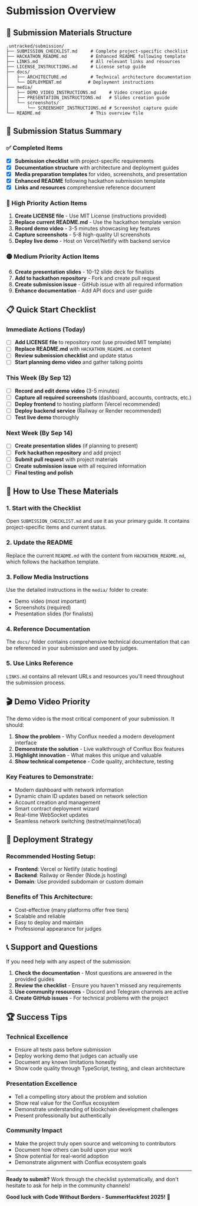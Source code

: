 # Submission Overview

## 📁 Submission Materials Structure

```
.untracked/submission/
├── SUBMISSION_CHECKLIST.md     # Complete project-specific checklist
├── HACKATHON_README.md         # Enhanced README following template
├── LINKS.md                    # All relevant links and resources  
├── LICENSE_INSTRUCTIONS.md     # License setup guide
├── docs/
│   ├── ARCHITECTURE.md         # Technical architecture documentation
│   └── DEPLOYMENT.md          # Deployment instructions
├── media/
│   ├── DEMO_VIDEO_INSTRUCTIONS.md     # Video creation guide
│   ├── PRESENTATION_INSTRUCTIONS.md   # Slides creation guide
│   └── screenshots/
│       └── SCREENSHOT_INSTRUCTIONS.md # Screenshot capture guide
└── README.md                   # This overview file
```

## 🎯 Submission Status Summary

### ✅ Completed Items
- [x] **Submission checklist** with project-specific requirements
- [x] **Documentation structure** with architecture and deployment guides
- [x] **Media preparation templates** for video, screenshots, and presentation
- [x] **Enhanced README** following hackathon submission template
- [x] **Links and resources** comprehensive reference document

### 🔴 High Priority Action Items
1. **Create LICENSE file** - Use MIT License (instructions provided)
2. **Replace current README.md** - Use the hackathon template version
3. **Record demo video** - 3-5 minutes showcasing key features
4. **Capture screenshots** - 5-8 high-quality UI screenshots
5. **Deploy live demo** - Host on Vercel/Netlify with backend service

### 🟡 Medium Priority Action Items
6. **Create presentation slides** - 10-12 slide deck for finalists
7. **Add to hackathon repository** - Fork and create pull request
8. **Create submission issue** - GitHub issue with all required information
9. **Enhance documentation** - Add API docs and user guide

## 📋 Quick Start Checklist

### Immediate Actions (Today)
- [ ] **Add LICENSE file** to repository root (use provided MIT template)
- [ ] **Replace README.md** with `HACKATHON_README.md` content
- [ ] **Review submission checklist** and update status
- [ ] **Start planning demo video** and gather talking points

### This Week (By Sep 12)
- [ ] **Record and edit demo video** (3-5 minutes)
- [ ] **Capture all required screenshots** (dashboard, accounts, contracts, etc.)
- [ ] **Deploy frontend** to hosting platform (Vercel recommended)
- [ ] **Deploy backend service** (Railway or Render recommended)
- [ ] **Test live demo** thoroughly

### Next Week (By Sep 14)
- [ ] **Create presentation slides** (if planning to present)
- [ ] **Fork hackathon repository** and add project
- [ ] **Submit pull request** with project materials
- [ ] **Create submission issue** with all required information
- [ ] **Final testing and polish**

## 📖 How to Use These Materials

### 1. Start with the Checklist
Open `SUBMISSION_CHECKLIST.md` and use it as your primary guide. It contains project-specific items and current status.

### 2. Update the README
Replace the current `README.md` with the content from `HACKATHON_README.md`, which follows the hackathon template.

### 3. Follow Media Instructions
Use the detailed instructions in the `media/` folder to create:
- Demo video (most important)
- Screenshots (required)
- Presentation slides (for finalists)

### 4. Reference Documentation
The `docs/` folder contains comprehensive technical documentation that can be referenced in your submission and used by judges.

### 5. Use Links Reference
`LINKS.md` contains all relevant URLs and resources you'll need throughout the submission process.

## 🎬 Demo Video Priority

The demo video is the most critical component of your submission. It should:

1. **Show the problem** - Why Conflux needed a modern development interface
2. **Demonstrate the solution** - Live walkthrough of Conflux Box features
3. **Highlight innovation** - What makes this unique and valuable
4. **Show technical competence** - Code quality, architecture, testing

### Key Features to Demonstrate:
- Modern dashboard with network information
- Dynamic chain ID updates based on network selection
- Account creation and management
- Smart contract deployment wizard
- Real-time WebSocket updates
- Seamless network switching (testnet/mainnet/local)

## 🚀 Deployment Strategy

### Recommended Hosting Setup:
- **Frontend**: Vercel or Netlify (static hosting)
- **Backend**: Railway or Render (Node.js hosting)
- **Domain**: Use provided subdomain or custom domain

### Benefits of This Architecture:
- Cost-effective (many platforms offer free tiers)
- Scalable and reliable
- Easy to deploy and maintain
- Professional appearance for judges

## 📞 Support and Questions

If you need help with any aspect of the submission:

1. **Check the documentation** - Most questions are answered in the provided guides
2. **Review the checklist** - Ensure you haven't missed any requirements
3. **Use community resources** - Discord and Telegram channels are active
4. **Create GitHub issues** - For technical problems with the project

## 🏆 Success Tips

### Technical Excellence
- Ensure all tests pass before submission
- Deploy working demo that judges can actually use
- Document any known limitations honestly
- Show code quality through TypeScript, testing, and clean architecture

### Presentation Excellence  
- Tell a compelling story about the problem and solution
- Show real value for the Conflux ecosystem
- Demonstrate understanding of blockchain development challenges
- Present professionally but authentically

### Community Impact
- Make the project truly open source and welcoming to contributors
- Document how others can build upon your work
- Show potential for real-world adoption
- Demonstrate alignment with Conflux ecosystem goals

---

**Ready to submit?** Work through the checklist systematically, and don't hesitate to ask for help in the community channels!

**Good luck with Code Without Borders - SummerHackfest 2025!** 🎉